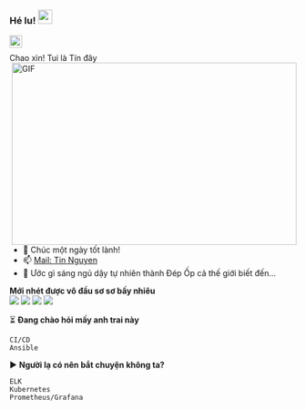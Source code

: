 ### Hé lu! <img src="https://media.giphy.com/media/hvRJCLFzcasrR4ia7z/giphy.gif" width="25px">

<a href="https://www.linkedin.com/in/tinnguyennct/">
  <img align="left" alt="TinNguyen LinkedIN" width="22px" src="https://raw.githubusercontent.com/peterthehan/peterthehan/master/assets/linkedin.svg" />
</a>

<br />

Chao xìn! Tui là Tín đây
  <img align="right" alt="GIF" src="https://github.com/abhisheknaiidu/abhisheknaiidu/blob/master/code.gif?raw=true" width="500" height="320" />
  
- 💬 Chúc một ngày tốt lành!
- 📫 [Mail: Tin Nguyen](mailto:chanhtinvt54@gmail.com)
- 📝 Ước gì sáng ngủ dậy tự nhiên thành Đép Ốp cả thế giới biết đến...

**Mới nhét được vô đầu sơ sơ bấy nhiêu**  
![](https://img.shields.io/badge/OS-Linux-informational?style=flat&logo=linux&logoColor=white&color=2bbc8a)
![](https://img.shields.io/badge/Code-Python-informational?style=flat&logo=python&logoColor=white&color=2bbc8a)
![](https://img.shields.io/badge/Shell-Bash-informational?style=flat&logo=gnu-bash&logoColor=white&color=2bbc8a)
![](https://img.shields.io/badge/Tools-Docker-informational?style=flat&logo=docker&logoColor=white&color=2bbc8a)

⏳ **Đang chào hỏi mấy anh trai này**
<!--START_SECTION:waka-->
```text
CI/CD
Ansible
```
<!--END_SECTION:waka-->

▶ **Người lạ có nên bắt chuyện không ta?**
<!--START_SECTION:waka-->
```text
ELK
Kubernetes
Prometheus/Grafana
```
<!--END_SECTION:waka-->





